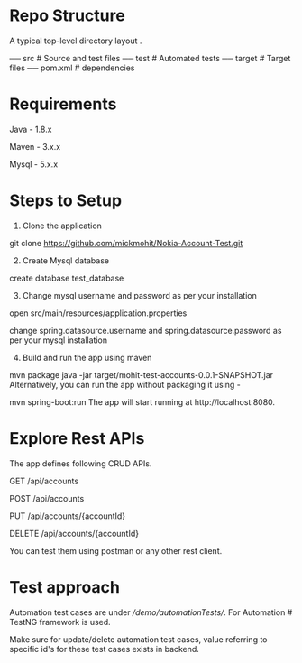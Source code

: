 # Repo Structure

A typical top-level directory layout
.

── src                     # Source and test files 
── test                    # Automated tests 
── target                   # Target files
── pom.xml                   # dependencies 

# Requirements
Java - 1.8.x

Maven - 3.x.x

Mysql - 5.x.x

# Steps to Setup
1. Clone the application

git clone https://github.com/mickmohit/Nokia-Account-Test.git

2. Create Mysql database

create database test_database

3. Change mysql username and password as per your installation

open src/main/resources/application.properties

change spring.datasource.username and spring.datasource.password as per your mysql installation

4. Build and run the app using maven

mvn package
java -jar target/mohit-test-accounts-0.0.1-SNAPSHOT.jar
Alternatively, you can run the app without packaging it using -

mvn spring-boot:run
The app will start running at http://localhost:8080.

# Explore Rest APIs
The app defines following CRUD APIs.

GET /api/accounts

POST /api/accounts

PUT /api/accounts/{accountId}

DELETE /api/accounts/{accountId}

You can test them using postman or any other rest client.

# Test approach
Automation test cases are under */demo/automationTests/*.
For Automation # TestNG framework is used.

Make sure for update/delete automation test cases, value referring to specific id's for these test cases exists in backend.

